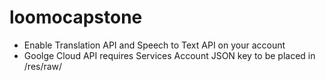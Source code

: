 # loomocapstone

- Enable Translation API and Speech to Text API on your account
- Goolge Cloud API requires Services Account JSON key to be placed in /res/raw/
